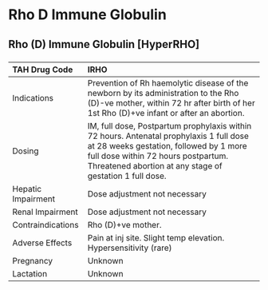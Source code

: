 # Rho D Immune Globulin

## Rho (D) Immune Globulin [HyperRHO]

##### 

| TAH Drug Code      | IRHO                                                                                                                                                                                                                                |
|:-------------------|:------------------------------------------------------------------------------------------------------------------------------------------------------------------------------------------------------------------------------------|
| Indications        | Prevention of Rh haemolytic disease of the newborn by its administration to the Rho (D)-ve mother, within 72 hr after birth of her 1st Rho (D)+ve infant or after an abortion.                                                      |
| Dosing             | IM, full dose, Postpartum prophylaxis within 72 hours. Antenatal prophylaxis 1 full dose at 28 weeks gestation, followed by 1 more full dose within 72 hours postpartum. Threatened abortion at any stage of gestation 1 full dose. |
| Hepatic Impairment | Dose adjustment not necessary                                                                                                                                                                                                       |
| Renal Impairment   | Dose adjustment not necessary                                                                                                                                                                                                       |
| Contraindications  | Rho (D)+ve mother.                                                                                                                                                                                                                  |
| Adverse Effects    | Pain at inj site. Slight temp elevation. Hypersensitivity (rare)                                                                                                                                                                    |
| Pregnancy          | Unknown                                                                                                                                                                                                                             |
| Lactation          | Unknown                                                                                                                                                                                                                             |

